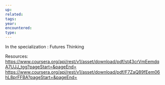 ```yaml
---
up: 
related: 
tags: 
year: 
encountered: 
type:
---
```

In the specialization : Futures Thinking

Resources:
https://www.coursera.org/api/rest/v1/asset/download/pdf/st43crVmEemdqA7UJJ_tgg?pageStart=&pageEnd=
https://www.coursera.org/api/rest/v1/asset/download/pdf/F7ZaQ89fEem06hL8prFFBA?pageStart=&pageEnd=
